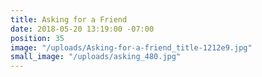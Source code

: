 ```yaml
---
title: Asking for a Friend
date: 2018-05-20 13:19:00 -07:00
position: 35
image: "/uploads/Asking-for-a-friend_title-1212e9.jpg"
small_image: "/uploads/asking_480.jpg"
---
```


